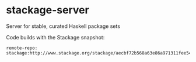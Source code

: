stackage-server
===============

Server for stable, curated Haskell package sets

Code builds with the Stackage snapshot:

    remote-repo: stackage:http://www.stackage.org/stackage/aecbf72b568a63e86a971311fee5475f076043cc
